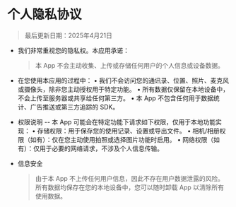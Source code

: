 # 个人隐私协议

 > 最后更新日期：2025年4月21日

- 我们非常重视您的隐私权。本应用承诺：

	> 本 App 不会主动收集、上传或存储任何用户的个人信息或设备数据。

- 在您使用本应用的过程中：
	•	我们不会访问您的通讯录、位置、照片、麦克风或摄像头，除非您主动授权用于特定功能。
	•	所有数据仅保留在本地设备中，不会上传至服务器或共享给任何第三方。
	•	本 App 不包含任何用于数据统计、广告推送或第三方追踪的 SDK。

- 权限说明
 -- 本 App 可能会在特定功能下请求如下权限，仅用于本地功能实现：
	•	存储权限：用于保存您的使用记录、设置或导出文件。
	•	相机/相册权限（如有）：仅在您主动使用拍照或选择图片功能时启用。
	•	网络权限（如有）：仅用于必要的网络请求，不涉及个人信息传输。

- 信息安全
  > 由于本 App 不上传任何用户信息，因此不存在用户数据泄露的风险。所有数据均保存在您的本地设备中，您可以随时卸载 App 以清除所有使用数据。
